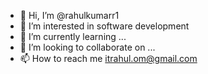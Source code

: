 - 👋 Hi, I’m @rahulkumarr1
- 👀 I’m interested in software development
- 🌱 I’m currently learning ...
- 💞️ I’m looking to collaborate on ...
- 📫 How to reach me itrahul.om@gmail.com

<!---
rahulkumarr1/rahulkumarr1 is a ✨ special ✨ repository because its `README.md` (this file) appears on your GitHub profile.
You can click the Preview link to take a look at your changes.
--->
